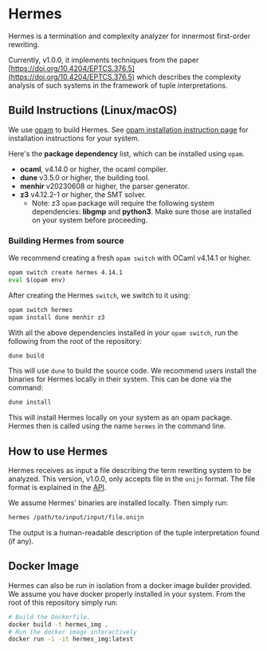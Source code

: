 # Hermes

Hermes is a termination and complexity analyzer for innermost first-order rewriting.

Currently, v1.0.0, it implements techniques from the paper
[https://doi.org/10.4204/EPTCS.376.5](https://doi.org/10.4204/EPTCS.376.5)
which describes the complexity analysis of such systems in the framework of tuple interpretations.

## Build Instructions (Linux/macOS)

We use [opam](https://opam.ocaml.org/doc/Install.html) to build Hermes.
See [opam installation instruction page](https://opam.ocaml.org/doc/Install.html) for installation instructions for your system.

Here's the **package dependency** list,
which can be installed using ``opam``.

- **ocaml**, v4.14.0 or higher, the ocaml compiler.
- **dune** v3.5.0 or higher, the building tool.
- **menhir** v20230608 or higher, the parser generator.
- **z3** v4.12.2-1 or higher, the SMT solver.
  - Note: z3 ``opam`` package will require the following system dependencies:
  **libgmp** and **python3**.
  Make sure those are installed on your system before proceeding.


### Building Hermes from source

We recommend creating a fresh ``opam switch`` with OCaml v4.14.1 or higher.

```bash
opam switch create hermes 4.14.1
eval $(opam env)
```

After creating the Hermes ``switch``, we switch to it using:

```bash
opam switch hermes
opam install dune menhir z3
```

With all the above dependencies installed in your ``opam switch``,
run the following from the root of the repository:
```bash
dune build
```
This will use ``dune`` to build the source code.
We recommend users install the binaries for Hermes locally in their system.
This can be done via the command:
```bash
dune install
```
This will install Hermes locally on your system as an opam package.
Hermes then is called using the name ``hermes`` in the command line.

## How to use Hermes

Hermes receives as input a file describing the term rewriting system to be analyzed.
This version, v1.0.0, only accepts file in the ``onijn`` format.
The file format is explained in the [API](https://deividrvale.github.io/nijn-coq-script-generation/onijn/index.html#input-file-format).

We assume Hermes' binaries are installed locally.
Then simply run:

```bash
hermes /path/to/input/input/file.onijn
```

The output is a human-readable description of the tuple interpretation found (if any).

## Docker Image
Hermes can also be run in isolation from a docker image builder provided.
We assume you have docker properly installed in your system.
From the root of this repository simply run:
```bash
# Build the Dockerfile.
docker build -t hermes_img .
# Run the docker image interactively
docker run -i -it hermes_img:latest
```
